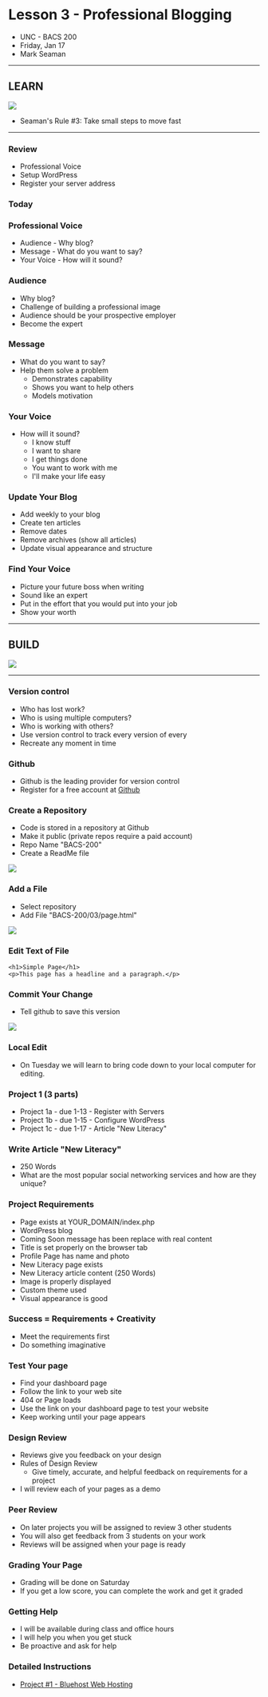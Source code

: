 # Lesson 3 - Professional Blogging

* UNC - BACS 200
* Friday, Jan 17
* Mark Seaman


---

## LEARN

![](img/Bear_Logo.png)

* Seaman's Rule #3: Take small steps to move fast

---

### Review
* Professional Voice
* Setup WordPress
* Register your server address


### Today

### Professional Voice
* Audience - Why blog?
* Message - What do you want to say?
* Your Voice - How will it sound?


### Audience
* Why blog?
* Challenge of building a professional image
* Audience should be your prospective employer
* Become the expert


### Message
* What do you want to say?
* Help them solve a problem
    * Demonstrates capability
    * Shows you want to help others
    * Models motivation


### Your Voice
* How will it sound?
    * I know stuff
    * I want to share
    * I get things done
    * You want to work with me
    * I'll make your life easy


### Update Your Blog
* Add weekly to your blog
* Create ten articles
* Remove dates
* Remove archives (show all articles)
* Update visual appearance and structure

    
### Find Your Voice
* Picture your future boss when writing
* Sound like an expert
* Put in the effort that you would put into your job
* Show your worth

---

## BUILD

![](img/Bear3.png)

---

### Version control
* Who has lost work?
* Who is using multiple computers?
* Who is working with others?
* Use version control to track every version of every
* Recreate any moment in time


### Github
* Github is the leading provider for version control
* Register for a free account at [Github](https://github.com)


### Create a Repository
* Code is stored in a repository at Github
* Make it public (private repos require a paid account)
* Repo Name "BACS-200"
* Create a ReadMe file

![](img/github-newrepo.png)


### Add a File
* Select repository
* Add File "BACS-200/03/page.html"

![](img/github-newfile.png)


### Edit Text of File

```
<h1>Simple Page</h1>
<p>This page has a headline and a paragraph.</p>
```

### Commit Your Change
* Tell github to save this version

![](img/github-commit.png)


### Local Edit
* On Tuesday we will learn to bring code down to your local computer for editing.


### Project 1 (3 parts)
* Project 1a - due 1-13 - Register with Servers
* Project 1b - due 1-15 - Configure WordPress
* Project 1c - due 1-17 - Article "New Literacy"


### Write Article "New Literacy"
* 250 Words
* What are the most popular social networking services and how are they unique?


### Project Requirements
* Page exists at YOUR_DOMAIN/index.php
* WordPress blog
* Coming Soon message has been replace with real content
* Title is set properly on the browser tab
* Profile Page has name and photo
* New Literacy page exists
* New Literacy article content (250 Words)
* Image is properly displayed
* Custom theme used
* Visual appearance is good


### Success = Requirements + Creativity
* Meet the requirements first
* Do something imaginative


### Test Your page
* Find your dashboard page
* Follow the link to your web site
* 404 or Page loads
* Use the link on your dashboard page to test your website
* Keep working until your page appears


### Design Review
* Reviews give you feedback on your design
* Rules of Design Review
    * Give timely, accurate, and helpful feedback on requirements for a project
* I will review each of your pages as a demo


### Peer Review
* On later projects you will be assigned to review 3 other students 
* You will also get feedback from 3 students on your work
* Reviews will be assigned when your page is ready


### Grading Your Page
* Grading will be done on Saturday
* If you get a low score, you can complete the work and get it graded


### Getting Help
* I will be available during class and office hours
* I will help you when you get stuck
* Be proactive and ask for help


### Detailed Instructions
* [Project #1 - Bluehost Web Hosting](/unc/bacs200/project/01)


